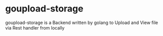 # goupload-storage
goupload-storage is a Backend written by golang to Upload and View file via Rest handler from locally
